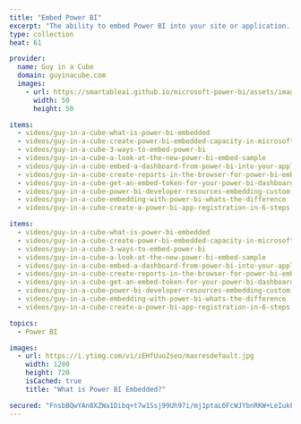 ```yaml
---
title: "Embed Power BI"
excerpt: "The ability to embed Power BI into your site or application. This list has videos that are related to the different embedding options for Power BI. This includes Publish to web, the REST APIs and the Power BI Embedded Azure service."
type: collection
heat: 61

provider:
  name: Guy in a Cube
  domain: guyinacube.com
  images:
    - url: https://smartableai.github.io/microsoft-power-bi/assets/images/organizations/guyinacube.com-50x50.jpg
      width: 50
      height: 50

items:
  - videos/guy-in-a-cube-what-is-power-bi-embedded
  - videos/guy-in-a-cube-create-power-bi-embedded-capacity-in-microsoft-azure
  - videos/guy-in-a-cube-3-ways-to-embed-power-bi
  - videos/guy-in-a-cube-a-look-at-the-new-power-bi-embed-sample
  - videos/guy-in-a-cube-embed-a-dashboard-from-power-bi-into-your-application
  - videos/guy-in-a-cube-create-reports-in-the-browser-for-power-bi-embedded-and-other-updates
  - videos/guy-in-a-cube-get-an-embed-token-for-your-power-bi-dashboards-and-reports
  - videos/guy-in-a-cube-power-bi-developer-resources-embedding-custom-visuals-and-more
  - videos/guy-in-a-cube-embedding-with-power-bi-whats-the-difference
  - videos/guy-in-a-cube-create-a-power-bi-app-registration-in-6-steps

items:
  - videos/guy-in-a-cube-what-is-power-bi-embedded
  - videos/guy-in-a-cube-create-power-bi-embedded-capacity-in-microsoft-azure
  - videos/guy-in-a-cube-3-ways-to-embed-power-bi
  - videos/guy-in-a-cube-a-look-at-the-new-power-bi-embed-sample
  - videos/guy-in-a-cube-embed-a-dashboard-from-power-bi-into-your-application
  - videos/guy-in-a-cube-create-reports-in-the-browser-for-power-bi-embedded-and-other-updates
  - videos/guy-in-a-cube-get-an-embed-token-for-your-power-bi-dashboards-and-reports
  - videos/guy-in-a-cube-power-bi-developer-resources-embedding-custom-visuals-and-more
  - videos/guy-in-a-cube-embedding-with-power-bi-whats-the-difference
  - videos/guy-in-a-cube-create-a-power-bi-app-registration-in-6-steps

topics:
  - Power BI

images:
  - url: https://i.ytimg.com/vi/iEHfUuoZseo/maxresdefault.jpg
    width: 1280
    height: 720
    isCached: true
    title: "What is Power BI Embedded?"

secured: "FnsbBQwYAn8XZWa1Dibq+t7w1Ssj99Uh97i/mj1ptaL6FcWJYbnRKW+LeIukFRbLCzKCfNecZDRYyp8AxhyuEdQqu1CHC38bDAzb/OhFQQg5YL9hdxKrp7Cx0LWoH5IJIMoAP6X9xV0iltN+LB1Pw49lgnATqlqzvjl+MjyIikq3jW5TQu28iO340M0ZNZ28g9kEqlo05EmHcknUDIim5hk/Lgl7+CaAFyZ3iCJ1urQLbWnvOCiWCcstjzH6e/sO6ibKKshS4NnFrD45nCw3eGPl3ksdxcRIlF/8k/B5pZe4ibvGnn/Gv2XvDl/odrJzZrcS7LuPxsm+2dl+NB6Vcg==;wFMjnO0k3cYYgJwuMmKHiw=="
---
```


